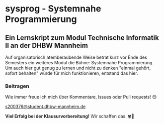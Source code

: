 # sysprog - Systemnahe Programmierung
## Ein Lernskript zum Modul Technische Informatik II an der DHBW Mannheim
Auf organisatorisch atemberaubende Weise betrat kurz vor Ende des Semesters ein weiteres Modul die Bühne: Systemnahe Programmierung.
Um auch hier gut genug zu lernen und nicht zu denken "einmal gehört, sofort behalten" würde für mich funktionieren, entstand das hier. 

### Beitragen
Wie immer freue ich mich über Kommentare, Issues oder Pull requests! 😊 

s200376@student.dhbw-mannheim.de

**Viel Erfolg bei der Klausurvorbereitung!** Wir schaffen das. 🍀🥳
